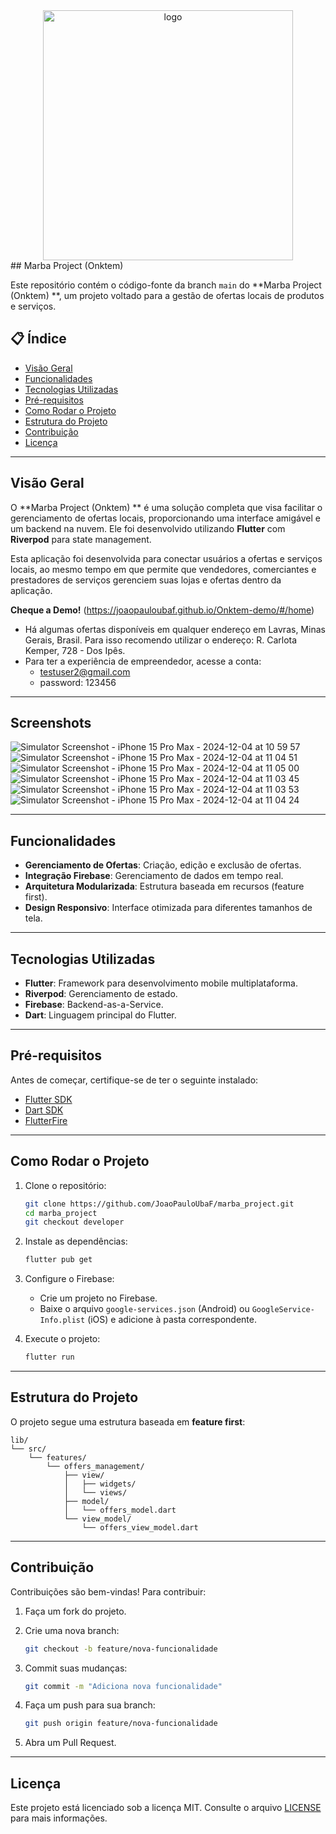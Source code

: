 <div align="center">
  <img src="https://github.com/user-attachments/assets/23bdb491-b0f5-4e1d-a0f0-497aebd69b1e" alt="logo" width="400">
</div>
## Marba Project (Onktem)

Este repositório contém o código-fonte da branch `main` do **Marba Project (Onktem) **, um projeto voltado para a gestão de ofertas locais de produtos e serviços.

## 📋 Índice

- [Visão Geral](#visão-geral)
- [Funcionalidades](#funcionalidades)
- [Tecnologias Utilizadas](#tecnologias-utilizadas)
- [Pré-requisitos](#pré-requisitos)
- [Como Rodar o Projeto](#como-rodar-o-projeto)
- [Estrutura do Projeto](#estrutura-do-projeto)
- [Contribuição](#contribuição)
- [Licença](#licença)

---

## Visão Geral

O **Marba Project (Onktem) ** é uma solução completa que visa facilitar o gerenciamento de ofertas locais, proporcionando uma interface amigável e um backend na nuvem. Ele foi desenvolvido utilizando **Flutter** com **Riverpod** para state management.

Esta aplicação foi desenvolvida para conectar usuários a ofertas e serviços locais, ao mesmo tempo em que permite que vendedores, comerciantes e prestadores de serviços gerenciem suas lojas e ofertas dentro da aplicação.

**Cheque a Demo!**
(https://joaopauloubaf.github.io/Onktem-demo/#/home)
   - Há algumas ofertas disponíveis em qualquer endereço em Lavras, Minas Gerais, Brasil. Para isso recomendo utilizar o endereço: R. Carlota Kemper, 728 - Dos Ipês.
   - Para ter a experiência de empreendedor, acesse a conta:
      - testuser2@gmail.com
      - password: 123456


---

## Screenshots
![Simulator Screenshot - iPhone 15 Pro Max - 2024-12-04 at 10 59 57](https://github.com/user-attachments/assets/5922388f-d9c7-4dc2-9d58-70373e832685)
![Simulator Screenshot - iPhone 15 Pro Max - 2024-12-04 at 11 04 51](https://github.com/user-attachments/assets/5cdbb65e-89f8-4d15-b820-a7ca50c6b4b8)
![Simulator Screenshot - iPhone 15 Pro Max - 2024-12-04 at 11 05 00](https://github.com/user-attachments/assets/c6f891f7-8568-4d5f-b00d-2a638aa61213)
![Simulator Screenshot - iPhone 15 Pro Max - 2024-12-04 at 11 03 45](https://github.com/user-attachments/assets/1733fb7a-3ed7-4c16-8d1a-22648ac2ef4d)
![Simulator Screenshot - iPhone 15 Pro Max - 2024-12-04 at 11 03 53](https://github.com/user-attachments/assets/457a1a16-7b55-4653-8475-fb8dae3aad4d)
![Simulator Screenshot - iPhone 15 Pro Max - 2024-12-04 at 11 04 24](https://github.com/user-attachments/assets/81e8a3f0-cb84-4145-ad83-71d90e52660c)

---

## Funcionalidades

- **Gerenciamento de Ofertas**: Criação, edição e exclusão de ofertas.
- **Integração Firebase**: Gerenciamento de dados em tempo real.
- **Arquitetura Modularizada**: Estrutura baseada em recursos (feature first).
- **Design Responsivo**: Interface otimizada para diferentes tamanhos de tela.

---

## Tecnologias Utilizadas

- **Flutter**: Framework para desenvolvimento mobile multiplataforma.
- **Riverpod**: Gerenciamento de estado.
- **Firebase**: Backend-as-a-Service.
- **Dart**: Linguagem principal do Flutter.

---

## Pré-requisitos

Antes de começar, certifique-se de ter o seguinte instalado:

- [Flutter SDK](https://docs.flutter.dev/get-started/install)
- [Dart SDK](https://dart.dev/get-dart)
- [FlutterFire](https://firebase.flutter.dev/)

---

## Como Rodar o Projeto

1. Clone o repositório:

   ```bash
   git clone https://github.com/JoaoPauloUbaF/marba_project.git
   cd marba_project
   git checkout developer
   ```

2. Instale as dependências:

   ```bash
   flutter pub get
   ```

3. Configure o Firebase:

   - Crie um projeto no Firebase.
   - Baixe o arquivo `google-services.json` (Android) ou `GoogleService-Info.plist` (iOS) e adicione à pasta correspondente.

4. Execute o projeto:

   ```bash
   flutter run
   ```

---

## Estrutura do Projeto

O projeto segue uma estrutura baseada em **feature first**:

```
lib/
└── src/
    └── features/
        └── offers_management/
            ├── view/
            │   ├── widgets/
            │   └── views/
            ├── model/
            │   └── offers_model.dart
            └── view_model/
                └── offers_view_model.dart
```

---

## Contribuição

Contribuições são bem-vindas! Para contribuir:

1. Faça um fork do projeto.
2. Crie uma nova branch:

   ```bash
   git checkout -b feature/nova-funcionalidade
   ```

3. Commit suas mudanças:

   ```bash
   git commit -m "Adiciona nova funcionalidade"
   ```

4. Faça um push para sua branch:

   ```bash
   git push origin feature/nova-funcionalidade
   ```

5. Abra um Pull Request.

---

## Licença

Este projeto está licenciado sob a licença MIT. Consulte o arquivo [LICENSE](LICENSE) para mais informações.
